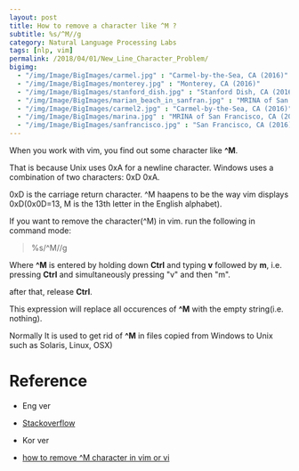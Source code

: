 ```yaml
---
layout: post
title: How to remove a character like ^M ?
subtitle: %s/^M//g
category: Natural Language Processing Labs
tags: [nlp, vim]
permalink: /2018/04/01/New_Line_Character_Problem/
bigimg: 
  - "/img/Image/BigImages/carmel.jpg" : "Carmel-by-the-Sea, CA (2016)"
  - "/img/Image/BigImages/monterey.jpg" : "Monterey, CA (2016)"
  - "/img/Image/BigImages/stanford_dish.jpg" : "Stanford Dish, CA (2016)"
  - "/img/Image/BigImages/marian_beach_in_sanfran.jpg" : "MRINA of San Francisco, CA (2016)"
  - "/img/Image/BigImages/carmel2.jpg" : "Carmel-by-the-Sea, CA (2016)"
  - "/img/Image/BigImages/marina.jpg" : "MRINA of San Francisco, CA (2016)"
  - "/img/Image/BigImages/sanfrancisco.jpg" : "San Francisco, CA (2016)"
---
```


When you work with vim, you find out some character like **^M**.  

That is because Unix uses 0xA for a newline character. Windows uses a combination of two characters: 0xD 0xA. 

0xD is the carriage return character. ^M haapens to be the way vim displays 0xD(0x0D=13, M is the 13th letter in the English alphabet).

If you want to remove the character(^M) in vim. run the following in command mode:

> %s/^M//g

Where **^M** is entered by holding down **Ctrl** and typing **v** followed by **m**, i.e. pressing **Ctrl** and simultaneously pressing "v" and then "m".

after that, release **Ctrl**. 

This expression will replace all occurences of **^M** with the empty string(i.e. nothing). 

Normally It is used to get rid of **^M** in files copied from Windows to Unix such as Solaris, Linux, OSX)

# Reference 

  - Eng ver
   - [Stackoverflow](https://stackoverflow.com/questions/5843495/what-does-m-character-mean-in-vim)
   
  - Kor ver
   - [how to remove ^M character in vim or vi](http://mwultong.blogspot.com/2007/08/vim-vi-m-m.html)
